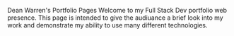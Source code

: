 Dean Warren's Portfolio Pages
Welcome to my Full Stack Dev portfolio web presence. This page is intended to give the audiuance a brief look into my work and demonstrate my ability to use many different technologies.
